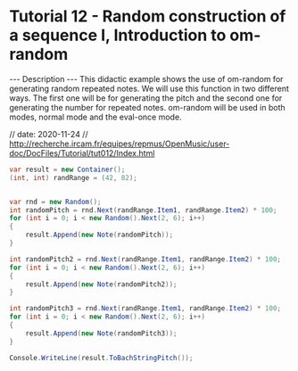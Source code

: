 # Tutorial 12 - Random construction of a sequence I, Introduction to om-random

--- Description ---
This didactic example shows the use of om-random for generating random repeated notes. We will use this function in two different ways. The first one will be for generating the pitch and the second one for generating the number for repeated notes. om-random will be used in both modes, normal mode and the eval-once mode.

// date: 2020-11-24
// http://recherche.ircam.fr/equipes/repmus/OpenMusic/user-doc/DocFiles/Tutorial/tut012/Index.html

```csharp
var result = new Container();
(int, int) randRange = (42, 82);


var rnd = new Random();
int randomPitch = rnd.Next(randRange.Item1, randRange.Item2) * 100;
for (int i = 0; i < new Random().Next(2, 6); i++)
{
    result.Append(new Note(randomPitch));
}

int randomPitch2 = rnd.Next(randRange.Item1, randRange.Item2) * 100;
for (int i = 0; i < new Random().Next(2, 6); i++)
{
    result.Append(new Note(randomPitch2));
}

int randomPitch3 = rnd.Next(randRange.Item1, randRange.Item2) * 100;
for (int i = 0; i < new Random().Next(2, 6); i++)
{
    result.Append(new Note(randomPitch3));
}

Console.WriteLine(result.ToBachStringPitch());
```